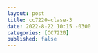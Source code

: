 ```yaml
---
layout: post
title: cc7220-clase-3
date: 2022-8-22 10:15 -0300
categories: [CC7220]
published: false
---
```



